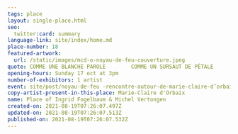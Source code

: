 ```yaml
---
tags: place
layout: single-place.html
seo:
  twitter:card: summary
language-link: site/index/home.md
place-number: 18
featured-artwork:
  url: /static/images/mcd-o-noyau-de-feu-couverture.jpeg
quote: COMME UNE BLANCHE PAROLE        COMME UN SURSAUT DE PÉTALE
opening-hours: Sunday 17 oct at 3pm
number-of-exhibitors: 1 artist
event: site/post/noyau-de-feu -rencontre-autour-de-marie-claire-d’orbaix-1.md
copy-artist-present-in-this-place: Marie-Claire d'Orbaix
name: Place of Ingrid Fogelbaum & Michel Vertongen
created-on: 2021-08-19T07:26:07.497Z
updated-on: 2021-08-19T07:26:07.513Z
published-on: 2021-08-19T07:26:07.532Z
---
```

